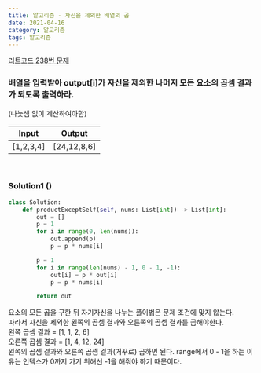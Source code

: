 ```yaml
---
title: 알고리즘 - 자신을 제외한 배열의 곱
date: 2021-04-16
category: 알고리즘
tags: 알고리즘
---
```


[리트코드 238번 문제](https://leetcode.com/problems/product-of-array-except-self/)

### 배열을 입력받아 output[i]가 자신을 제외한 나머지 모든 요소의 곱셈 결과가 되도록 출력하라.

(나눗셈 없이 계산하여아함)

| Input     | Output      |
| --------- | ----------- |
| [1,2,3,4] | [24,12,8,6] |

<br>

### Solution1 ()

```python
class Solution:
    def productExceptSelf(self, nums: List[int]) -> List[int]:
        out = []
        p = 1
        for i in range(0, len(nums)):
            out.append(p)
            p = p * nums[i]

        p = 1
        for i in range(len(nums) - 1, 0 - 1, -1):
            out[i] = p * out[i]
            p = p * nums[i]

        return out
```

요소의 모든 곱을 구한 뒤 자기자신을 나누는 풀이법은 문제 조건에 맞지 않는다.  
따라서 자신을 제외한 왼쪽의 곱셈 결과와 오른쪽의 곱셉 결과를 곱해야한다.  
왼쪽 곱셈 결과 = [1, 1, 2, 6]  
오른쪽 곱셈 결과 = [1, 4, 12, 24]  
왼쪽의 곱셈 결과와 오른쪽 곱셈 결과(거꾸로) 곱하면 된다.
range에서 0 - 1을 하는 이유는 인덱스가 0까지 가기 위해선 -1을 해줘야 하기 때문이다.
